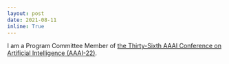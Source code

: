 ```yaml
---
layout: post
date: 2021-08-11
inline: True
---
```

I am a Program Committee Member of [the Thirty-Sixth AAAI Conference on Artificial Intelligence (AAAI-22)](https://aaai.org/Conferences/AAAI-22/).